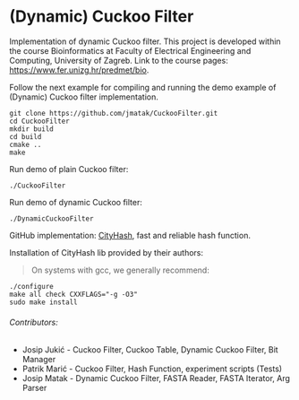 # (Dynamic) Cuckoo Filter
Implementation of dynamic Cuckoo filter.
This project is developed within the course Bioinformatics at Faculty of Electrical Engineering and Computing,
University of Zagreb.
Link to the course pages: https://www.fer.unizg.hr/predmet/bio.

Follow the next example for compiling and running the demo example of (Dynamic) Cuckoo filter implementation. 
```
git clone https://github.com/jmatak/CuckooFilter.git
cd CuckooFilter
mkdir build
cd build
cmake ..
make
```

Run demo of plain Cuckoo filter:

```
./CuckooFilter
```

Run demo of dynamic Cuckoo filter:
```
./DynamicCuckooFilter
```


GitHub implementation: [CityHash](https://github.com/google/cityhash), fast and reliable hash function.

Installation of CityHash lib provided by their authors:
   > On systems with gcc, we generally recommend:

    ./configure
    make all check CXXFLAGS="-g -O3"
    sudo make install
    

###### Contributors:
   - Josip Jukić - Cuckoo Filter, Cuckoo Table, Dynamic Cuckoo Filter, Bit Manager
   - Patrik Marić - Cuckoo Filter, Hash Function, experiment scripts (Tests)
   - Josip Matak - Dynamic Cuckoo Filter, FASTA Reader, FASTA Iterator, Arg Parser
